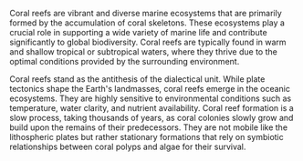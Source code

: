 

Coral reefs are vibrant and diverse marine ecosystems that are primarily formed by the accumulation of coral skeletons. These ecosystems play a crucial role in supporting a wide variety of marine life and contribute significantly to global biodiversity. Coral reefs are typically found in warm and shallow tropical or subtropical waters, where they thrive due to the optimal conditions provided by the surrounding environment. 

Coral reefs stand as the antithesis of the dialectical unit. While plate tectonics shape the Earth's landmasses, coral reefs emerge in the oceanic ecosystems. They are highly sensitive to environmental conditions such as temperature, water clarity, and nutrient availability. Coral reef formation is a slow process, taking thousands of years, as coral colonies slowly grow and build upon the remains of their predecessors. They are not mobile like the lithospheric plates but rather stationary formations that rely on symbiotic relationships between coral polyps and algae for their survival.

